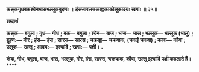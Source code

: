 **कङ्कगृध्रबकश्येनभासभल्लूकबॢहण: ।** **हंससारसचक्राह्वकाकोलूकादय: खगा: ॥ २५॥** 

**शब्दार्थ** 

**कङ्क—** **बगुला** **; गृध्र—** **गीध** **; बक—** **बगुला** **; श्येन—** **बाज** **; भास—** **भास** **; भल्लूक—** **भल्लूक (भालू)** **; बॢहण:—** **मोर** **; हंस—** **हंस** **; सारस—** **सारस** **; चक्राह्व—** **चक्रवाक, (चकई चकवा)** **; काक—** **कौवा** **; उलूक—** **उल्लू** **; आदय:—** **इत्यादि** **; खगा:—** **पक्षी।** **.** 

**कंक, गीध, बगुला, बाज, भास, भल्लूक, मोर, हंस, सारस, चक्रवाक, कौवा, उल्लू** **इत्यादि पक्षी कहलाते हैं।** **** 